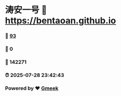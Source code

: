 # 涛安一号 :link: https://bentaoan.github.io 
### :page_facing_up: [93](https://bentaoan.github.io/tag.html) 
### :speech_balloon: 0 
### :hibiscus: 142271 
### :alarm_clock: 2025-07-28 23:42:43 
### Powered by :heart: [Gmeek](https://github.com/Meekdai/Gmeek)
